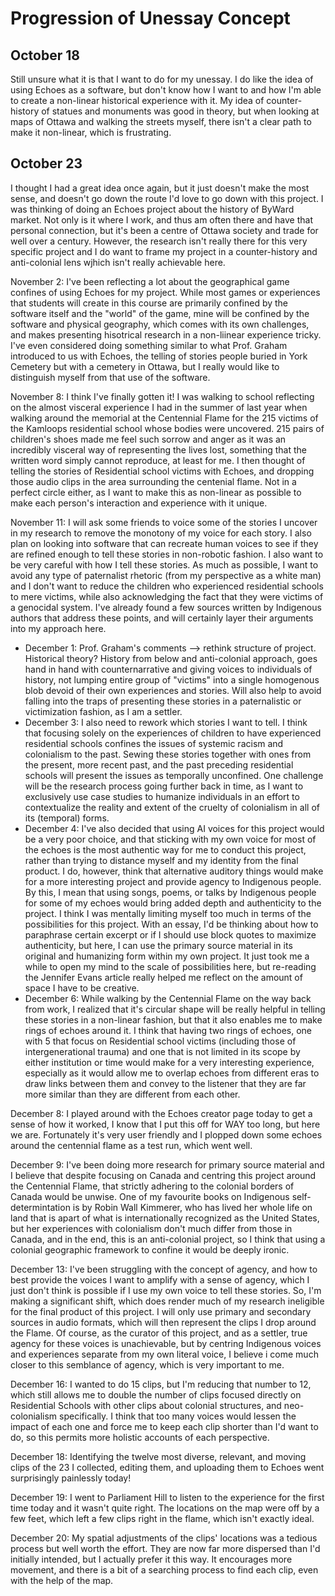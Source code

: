 # Progression of Unessay Concept

## October 18 

Still unsure what it is that I want to do for my unessay. I do like the idea of using Echoes as a software, but don't know how I want to and how I'm able to create a non-linear historical experience with it. My idea of counter-history of statues and monuments was good in theory, but when looking at maps of Ottawa and walking the streets myself, there isn't a clear path to make it non-linear, which is frustrating.

## October 23 

I thought I had a great idea once again, but it just doesn't make the most sense, and doesn't go down the route I'd love to go down with this project. I was thinking of doing an Echoes project about the history of ByWard market. Not only is it where I work, and thus am often there and have that personal connection, but it's been a centre of Ottawa society and trade for well over a century. However, the research isn't really there for this very specific project and I do want to frame my project in a counter-history and anti-colonial lens wjhich isn't really achievable here.

November 2: I've been reflecting a lot about the geographical game confines of using Echoes for my project. While most games or experiences that students will create in this course are primarily confined by the software itself and the "world" of the game, mine will be confined by the software and physical geography, which comes with its own challenges, and makes presenting hisotrical research in a non-liinear experience tricky. I've even considered doing something similar to what Prof. Graham introduced to us with Echoes, the telling of stories people buried in York Cemetery but with a cemetery in Ottawa, but I really would like to distinguish myself from that use of the software.

November 8: I think I've finally gotten it! I was walking to school reflecting on the almost visceral experience I had in the summer of last year when walking around the memorial at the Centennial Flame for the 215 victims of the Kamloops residential school whose bodies were uncovered. 215 pairs of children's shoes made me feel such sorrow and anger as it was an incredibly visceral way of representing the lives lost, something that the written word simply cannot reproduce, at least for me. I then thought of telling the stories of Residential school victims with Echoes, and dropping those audio clips in the area surrounding the centenial flame. Not in a perfect circle either, as I want to make this as non-linear as possible to make each person's interaction and experience with it unique. 

November 11: I will ask some friends to voice some of the stories I uncover in my research to remove the monotony of my voice for each story. I also plan on looking into software that can recreate human voices to see if they are refined enough to tell these stories in non-robotic fashion. I also want to be very careful with how I tell these stories. As much as possible, I want to avoid any type of paternalist rhetoric (from my perspective as a white man) and I don't want to reduce the children who experienced residential schools to mere victims, while also acknowledging the fact that they were victims of a genocidal system. I've already found a few sources written by Indigenous authors that address these points, and will certainly layer their arguments into my approach here.
- December 1: Prof. Graham's comments --> rethink structure of project. Historical theory? History from below and anti-colonial approach, goes hand in hand with counternarrative and giving voices to individuals of history, not lumping entire group of "victims" into a single homogenous blob devoid of their own experiences and stories. Will also help to avoid falling into the traps of presenting these stories in a paternalistic or victimization fashion, as I am a settler. 
- December 3: I also need to rework which stories I want to tell. I think that focusing solely on the experiences of children to have experienced residential schools confines the issues of systemic racism and colonialism to the past. Sewing these stories together with ones from the present, more recent past, and the past preceding residential schools will present the issues as temporally unconfined. One challenge will be the research process going further back in time, as I want to exclusively use case studies to humanize individuals in an effort to contextualize the reality and extent of the cruelty of colonialism in all of its (temporal) forms. 
- December 4: I've also decided that using AI voices for this project would be a very poor choice, and that sticking with my own voice for most of the echoes is the most authentic way for me to conduct this project, rather than trying to distance myself and my identity from the final product. I do, however, think that alternative auditory things would make for a more interesting project and provide agency to Indigenous people. By this, I mean that using songs, poems, or talks by Indigenous people for some of my echoes would bring added depth and authenticity to the project. I think I was mentally limiting myself too much in terms of the possibilities for this project. With an essay, I'd be thinking about how to paraphrase certain excerpt or if I should use block quotes to maximize authenticity, but here, I can use the primary source material in its original and humanizing form within my own project. It just took me a while to open my mind to the scale of possibilities here, but re-reading the Jennifer Evans article really helped me reflect on the amount of space I have to be creative. 
- December 6: While walking by the Centennial Flame on the way back from work, I realized that it's circular shape will be really helpful in telling these stories in a non-linear fashion, but that it also enables me to make rings of echoes around it. I think that having two rings of echoes, one with 5 that focus on Residential school victims (including those of intergenerational trauma) and one that is not limited in its scope by either institution or time would make for a very interesting experience, especially as it would allow me to overlap echoes from different eras to draw links between them and convey to the listener that they are far more similar than they are different from each other. 

December 8: I played around with the Echoes creator page today to get a sense of how it worked, I know that I put this off for WAY too long, but here we are. Fortunately it's very user friendly and I plopped down some echoes around the centennial flame as a test run, which went well. 

December 9: I've been doing more research for primary source material and I believe that despite focusing on Canada and centring this project around the Centennial Flame, that strictly adhering to the colonial borders of Canada would be unwise. One of my favourite books on Indigenous self-determintation is by Robin Wall Kimmerer, who has lived her whole life on land that is apart of what is internationally recognized as the United States, but her experiences with colonialism don't much differ from those in Canada, and in the end, this is an anti-colonial project, so I think that using a colonial geographic framework to confine it would be deeply ironic.

December 13: I've been struggling with the concept of agency, and how to best provide the voices I want to amplify with a sense of agency, which I just don't think is possible if I use my own voice to tell these stories. So, I'm making a significant shift, which does render much of my research ineligible for the final product of this project. I will only use primary and secondary sources in audio formats, which will then represent the clips I drop around the Flame. Of course, as the curator of this project, and as a settler, true agency for these voices is unachievable, but by centring Indigenous voices and experiences separate from my own literal voice, I believe i come much closer to this semblance of agency, which is very important to me. 

December 16: I wanted to do 15 clips, but I'm reducing that number to 12, which still allows me to double the number of clips focused directly on Residential Schools with other clips about colonial structures, and neo-colonialism specifically. I think that too many voices would lessen the impact of each one and force me to keep each clip shorter than I'd want to do, so this permits more holistic accounts of each perspective.

December 18: Identifying the twelve most diverse, relevant, and moving clips of the 23 I collected, editing them, and uploading them to Echoes went surprisingly painlessly today!

December 19: I went to Parliament Hill to listen to the experience for the first time today and it wasn't quite right. The locations on the map were off by a few feet, which left a few clips right in the flame, which isn't exactly ideal.

December 20: My spatial adjustments of the clips' locations was a tedious process but well worth the effort. They are now far more dispersed than I'd initially intended, but I actually prefer it this way. It encourages more movement, and there is a bit of a searching process to find each clip, even with the help of the map.
